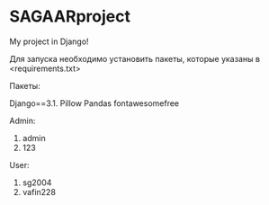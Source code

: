 # SAGAARproject

My project in Django!

Для запуска необходимо установить пакеты, которые указаны в <requirements.txt>

Пакеты:

Django==3.1.
Pillow
Pandas
fontawesomefree


Admin:
1. admin
2. 123

User:
1. sg2004
2. vafin228
